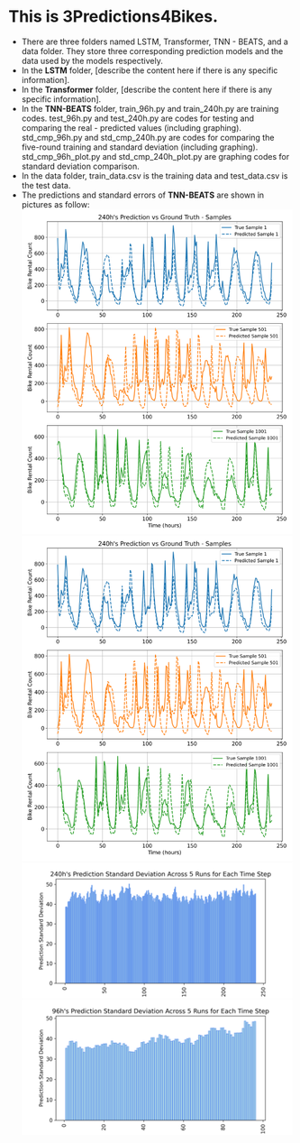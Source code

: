 # This is 3Predictions4Bikes.
- There are three folders named LSTM, Transformer, TNN - BEATS, and a data folder. They store three corresponding prediction models and the data used by the models respectively.
- In the **LSTM** folder, [describe the content here if there is any specific information].
- In the **Transformer** folder, [describe the content here if there is any specific information].
- In the **TNN-BEATS** folder, train_96h.py and train_240h.py are training codes. test_96h.py and test_240h.py are codes for testing and comparing the real - predicted values (including graphing). std_cmp_96h.py and std_cmp_240h.py are codes for comparing the five-round training and standard deviation (including graphing). std_cmp_96h_plot.py and std_cmp_240h_plot.py are graphing codes for standard deviation comparison.
- In the data folder, train_data.csv is the training data and test_data.csv is the test data.
- The predictions and standard errors of **TNN-BEATS** are shown in pictures as follow:
![图片1描述](./images/240h_prediction_vs_ground_truth_samples_subplots.png)
![图片2描述](./images/240h_prediction_vs_ground_truth_samples_subplots.png)
![图片3描述](./images/prediction_std_per_time_step_240.png)
![图片4描述](./images/prediction_std_per_time_step_96.png)
